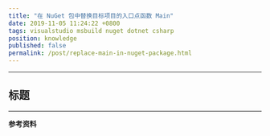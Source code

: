 ```yaml
---
title: "在 NuGet 包中替换目标项目的入口点函数 Main"
date: 2019-11-05 11:24:22 +0800
tags: visualstudio msbuild nuget dotnet csharp
position: knowledge
published: false
permalink: /post/replace-main-in-nuget-package.html
---
```




---

<div id="toc"></div>

## 标题

---

**参考资料**
